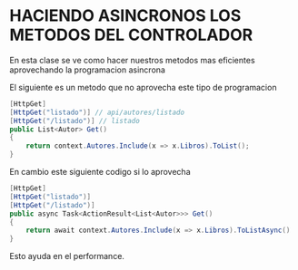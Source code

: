 # HACIENDO ASINCRONOS LOS METODOS DEL CONTROLADOR

En esta clase se ve como hacer nuestros metodos mas eficientes aprovechando la programacion asincrona

El siguiente es un metodo que no aprovecha este tipo de programacion

```c#
[HttpGet]
[HttpGet("listado")] // api/autores/listado
[HttpGet("/listado")] // listado
public List<Autor> Get()
{
    return context.Autores.Include(x => x.Libros).ToList();
}
```

En cambio este siguiente codigo si lo aprovecha

```c#
[HttpGet]
[HttpGet("listado")]
[HttpGet("/listado")]
public async Task<ActionResult<List<Autor>>> Get()
{
    return await context.Autores.Include(x => x.Libros).ToListAsync()
}
```

Esto ayuda en el performance.